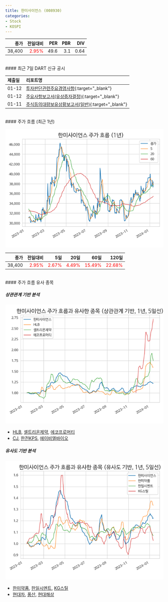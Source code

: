 ```yaml
---
title: 한미사이언스 (008930)
categories:
- Stock
- KOSPI
---
```


|종가|전일대비|PER|PBR|DIV|
|---:|-------:|--:|--:|--:|
|38,400|<span style="color: red">2.95%</span>|49.6|3.1|0.64|

<!-- more -->

<br>
#### 최근 7일 DART 신규 공시


|제출일|리포트명|
|:-----|:-------|
|01-12|[투자판단관련주요경영사항](https://dart.fss.or.kr/dsaf001/main.do?rcpNo=20240112800650){:target="_blank"}|
|01-12|[주요사항보고서(유상증자결정)](https://dart.fss.or.kr/dsaf001/main.do?rcpNo=20240112000569){:target="_blank"}|
|01-11|[주식등의대량보유상황보고서(일반)](https://dart.fss.or.kr/dsaf001/main.do?rcpNo=20240111000357){:target="_blank"}|

<br>
#### 주가 흐름 (최근 1년)

![008930](/assets/images/stock/008930.png)

|종가|전일대비|5일|20일|60일|120일|
|---:|-------:|--:|---:|---:|----:|
|38,400|<span style="color: red">2.95%</span>|<span style="color: red">2.67%</span>|<span style="color: red">4.49%</span>|<span style="color: red">15.49%</span>|<span style="color: red">22.68%</span>|

<br>
#### 주가 흐름 유사 종목

##### 상관관계 기반 분석

![008930](/assets/images/stock/008930_corr.png)
- [HLB](/028300/), [셀트리온제약](/068760/), [에코프로머티](/450080/)
- [CJ](/001040/), [한전KPS](/051600/), [에이비엘바이오](/298380/)

##### 유사도 기반 분석

![008930](/assets/images/stock/008930_sim.png)
- [한미약품](/128940/), [한일시멘트](/300720/), [KG스틸](/016380/)
- [현대차](/005380/), [풍산](/103140/), [현대해상](/001450/)